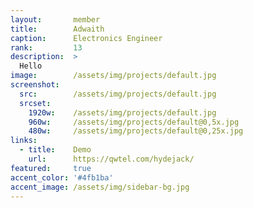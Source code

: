 ```yaml
---
layout:       member
title:        Adwaith
caption:      Electronics Engineer
rank:         13
description:  >
  Hello
image:        /assets/img/projects/default.jpg
screenshot:
  src:        /assets/img/projects/default.jpg
  srcset:
    1920w:    /assets/img/projects/default.jpg
    960w:     /assets/img/projects/default@0,5x.jpg
    480w:     /assets/img/projects/default@0,25x.jpg
links:
  - title:    Demo
    url:      https://qwtel.com/hydejack/
featured:     true
accent_color: '#4fb1ba'
accent_image: /assets/img/sidebar-bg.jpg
---
```

